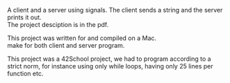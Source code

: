 A client and a server using signals. The client sends a string and the server prints it out.  
The project desciption is in the pdf.

This project was written for and compiled on a Mac.  
make for both client and server program.

This project was a 42School project, we had to program according to a strict norm, for instance using only while loops, having only 25 lines per function etc.
